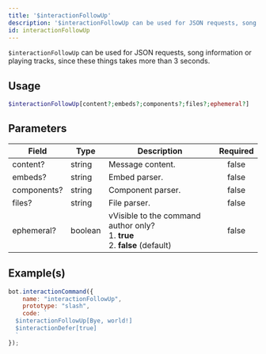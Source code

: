 ```yaml
---
title: '$interactionFollowUp'
description: '$interactionFollowUp can be used for JSON requests, song information or playing tracks, since these things takes more than 3 seconds.'
id: interactionFollowUp
---
```


`$interactionFollowUp` can be used for JSON requests, song information or playing tracks, since these things takes more than 3 seconds.

## Usage

```php
$interactionFollowUp[content?;embeds?;components?;files?;ephemeral?]
```

## Parameters

| Field       | Type    | Description                                                                                       | Required |
| ----------- | ------- | ------------------------------------------------------------------------------------------------- |:--------:|
| content?    | string  | Message content.                                                                                  |  false   |
| embeds?     | string  | Embed parser.                                                                                     |  false   |
| components? | string  | Component parser.                                                                                 |  false   |
| files?      | string  | File parser.                                                                                      |  false   |
| ephemeral?  | boolean | vVisible to the command author only? <br /> 1. **true** <br /> 2. **false** (default) |  false   |

## Example(s)

```javascript
bot.interactionCommand({
    name: "interactionFollowUp",
    prototype: "slash",
    code: `
  $interactionFollowUp[Bye, world!]
  $interactionDefer[true]
  `
});
```
